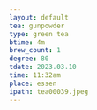 ```yaml
---
layout: default
tea: gunpowder
type: green tea
btime: 4m
brew_count: 1
degree: 80
tdate: 2023.03.10
time: 11:32am
place: essen
ipath: tea00039.jpeg
---
```


